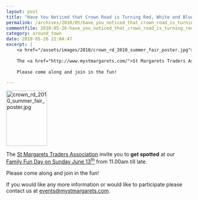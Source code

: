 ```yaml
---
layout: post
title: "Have You Noticed that Crown Road is Turning Red, White and Blue?"
permalink: /archives/2010/05/have_you_noticed_that_crown_road_is_turning_red_wh.html
commentfile: 2010-05-26-have_you_noticed_that_crown_road_is_turning_red_wh
category: around_town
date: 2010-05-26 22:04:47
excerpt: |
    <a href="/assets/images/2010/crown_rd_2010_summer_fair_poster.jpg"><img alt="crown_rd_2010_summer_fair_poster.jpg" src="/assets/images/2010/crown_rd_2010_summer_fair_poster-thumb.jpg" width="111" height="150" class="photo right" /></a>
    
    The <a href="http://www.mystmargarets.com/">St Margarets Traders Association</a> invite you to *get spotted* at our <a href="https://stmargarets.london/event/fair/200705142440">Family Fun Day on Sunday June 13<sup>th</sup></a> from 11.00am till late.
    
    Please come along and join in the fun!

---
```


<a href="/assets/images/2010/crown_rd_2010_summer_fair_poster.jpg"><img alt="crown_rd_2010_summer_fair_poster.jpg" src="/assets/images/2010/crown_rd_2010_summer_fair_poster-thumb.jpg" width="111" height="150" class="photo right" /></a>

The [St Margarets Traders Association](http://www.mystmargarets.com/) invite you to **get spotted** at our [Family Fun Day on Sunday June 13<sup>th</sup>](/event/fair/200705142440) from 11.00am till late.

Please come along and join in the fun!

If you would like any more information or would like to participate please contact us at <events@mystmargarets.com>.

